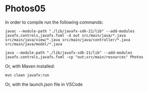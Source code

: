 # Photos05
In order to compile run the following commands:
```
javac --module-path "./lib/javafx-sdk-21/lib" --add-modules javafx.controls,javafx.fxml -d out src/main/java/*.java src/main/java/view/*.java src/main/java/controller/*.java src/main/java/model/*.java

java --module-path "./lib/javafx-sdk-21/lib" --add-modules javafx.controls,javafx.fxml -cp "out;src/main/resources" Photos
```

Or, with Maven installed:
```
mvn clean javafx:run
```

Or, with the launch.json file in VSCode